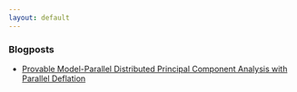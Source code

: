 ```yaml
---
layout: default
---
```


### Blogposts

+ [Provable Model-Parallel Distributed Principal Component Analysis with Parallel Deflation]()
